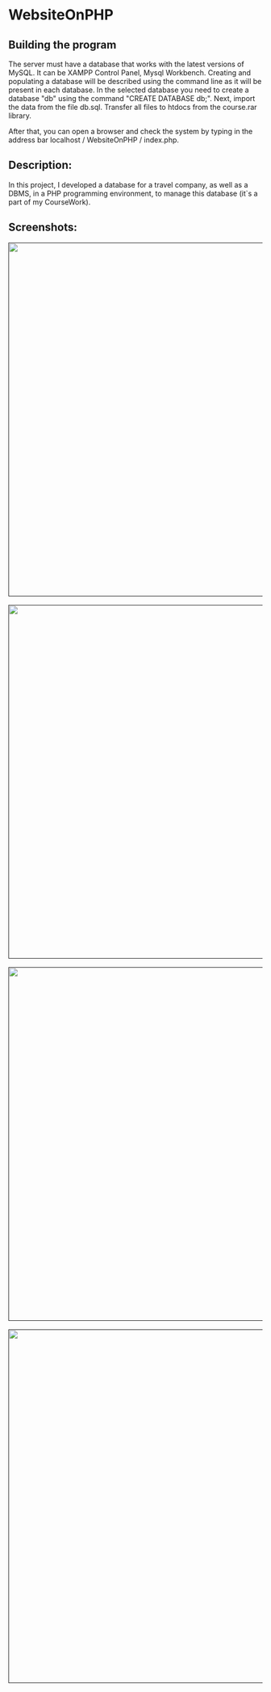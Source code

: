 # WebsiteOnPHP

## Building the program

<p>The server must have a database that works with the latest versions of MySQL. It can be XAMPP Control Panel, Mysql Workbench. Creating and populating a database will be described using the command line as it will be present in each database. In the selected database you need to create a database "db" using the command "CREATE DATABASE db;". Next, import the data from the file db.sql. Transfer all files to htdocs from the course.rar library.</p>
  <p>After that, you can open a browser and check the system by typing in the address bar localhost / WebsiteOnPHP / index.php.</p>

## Description: 
In this project, I developed a database for a travel company, as well as a DBMS, in a PHP programming environment, to manage this database (it\`s  a part of my CourseWork).
## Screenshots:

<p align="center">
<a href="" target="_blank">
    <img src="https://user-images.githubusercontent.com/72257722/111329947-30ed7d00-8678-11eb-8a31-21af379b5e89.png" width="700px">
</a><br><br>
<a href="" target="_blank">
    <img src="https://user-images.githubusercontent.com/72257722/111330388-8de93300-8678-11eb-94b9-9e42bdfa2e29.png" width="700px">
</a><br><br>
 <a href="" target="_blank">
    <img src="https://user-images.githubusercontent.com/72257722/111330496-a9543e00-8678-11eb-8c27-346b8a363280.png" width="700px">
</a><br><br>
 <a href="" target="_blank">
    <img src="https://user-images.githubusercontent.com/72257722/111330645-cf79de00-8678-11eb-99af-36f7d5001976.png" width="700px">
</a>

</p>

